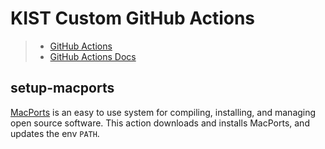 # KIST Custom GitHub Actions

> - [GitHub Actions](https://github.com/actions)
> - [GitHub Actions Docs](https://help.github.com/en/categories/automating-your-workflow-with-github-actions)

## setup-macports

[MacPorts](https://www.macports.org) is an easy to use system for compiling, installing, and managing open source software. This action downloads and installs MacPorts, and updates the env `PATH`.